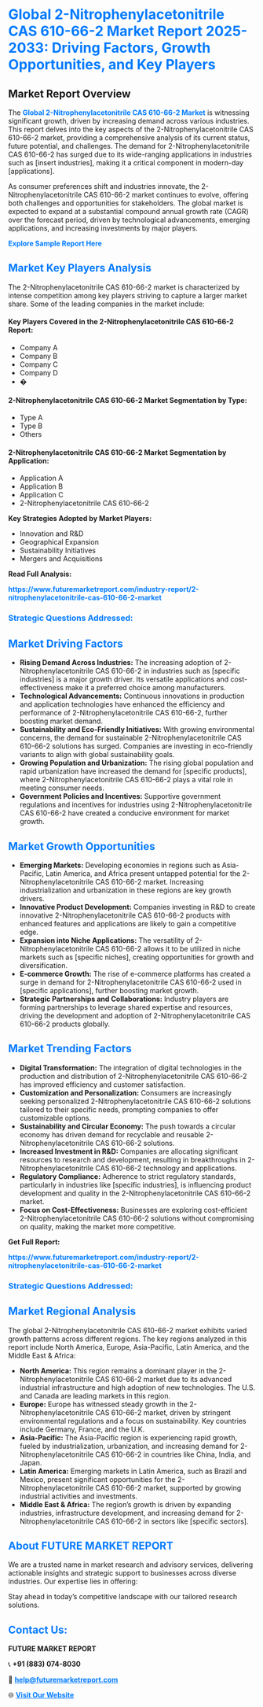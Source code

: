 <h1 style="color: #007BFF;">Global 2-Nitrophenylacetonitrile CAS 610-66-2 Market Report 2025-2033: Driving Factors, Growth Opportunities, and Key Players</h1>

<section id="overview">
<h2>Market Report Overview</h2>
<p>The <a href="https://www.futuremarketreport.com/industry-report/2-nitrophenylacetonitrile-cas-610-66-2-market" style="color: #007BFF; text-decoration: none;"><strong>Global 2-Nitrophenylacetonitrile CAS 610-66-2 Market</strong></a> is witnessing significant growth, driven by increasing demand across various industries. This report delves into the key aspects of the 2-Nitrophenylacetonitrile CAS 610-66-2 market, providing a comprehensive analysis of its current status, future potential, and challenges. The demand for 2-Nitrophenylacetonitrile CAS 610-66-2 has surged due to its wide-ranging applications in industries such as [insert industries], making it a critical component in modern-day [applications].</p>
<p>As consumer preferences shift and industries innovate, the 2-Nitrophenylacetonitrile CAS 610-66-2 market continues to evolve, offering both challenges and opportunities for stakeholders. The global market is expected to expand at a substantial compound annual growth rate (CAGR) over the forecast period, driven by technological advancements, emerging applications, and increasing investments by major players.</p>
</section>

<section id="overview">
<p><a href="https://www.futuremarketreport.com/request-sample/reportId=110895" style="color: #007BFF; text-decoration: none;"><strong>Explore Sample Report Here</strong></a></p>
</section>

<section id="key-players">
<h2 style="color: #007BFF;">Market Key Players Analysis</h2>
<p>The 2-Nitrophenylacetonitrile CAS 610-66-2 market is characterized by intense competition among key players striving to capture a larger market share. Some of the leading companies in the market include:</p>
<h4>Key Players Covered in the 2-Nitrophenylacetonitrile CAS 610-66-2 Report:</h4>
<ul><li>Company A</li><li>Company B</li><li>Company C</li><li>Company D</li><li>�</li></ul>
<h4>2-Nitrophenylacetonitrile CAS 610-66-2 Market Segmentation by Type:</h4>
<ul><li>Type A</li><li>Type B</li><li>Others</li></ul>

<h4>2-Nitrophenylacetonitrile CAS 610-66-2 Market Segmentation by Application:</h4>
<ul><li>Application A</li><li>Application B</li><li>Application C</li><li>2-Nitrophenylacetonitrile CAS 610-66-2</li></ul>
<p><strong>Key Strategies Adopted by Market Players:</strong></p>
<ul>
<li>Innovation and R&D</li>
<li>Geographical Expansion</li>
<li>Sustainability Initiatives</li>
<li>Mergers and Acquisitions</li>
</ul>
</section>

<section>
<p><strong>Read Full Analysis: </strong></p><a href="https://www.futuremarketreport.com/industry-report/2-nitrophenylacetonitrile-cas-610-66-2-market" style="color: #007BFF; text-decoration: none;"><strong>https://www.futuremarketreport.com/industry-report/2-nitrophenylacetonitrile-cas-610-66-2-market</strong></a>
<h3 style="color: #007BFF;">Strategic Questions Addressed:</h3>
</section>

<section id="driving-factors">
<h2 style="color: #007BFF;">Market Driving Factors</h2>
<ul>
<li><strong>Rising Demand Across Industries:</strong> The increasing adoption of 2-Nitrophenylacetonitrile CAS 610-66-2 in industries such as [specific industries] is a major growth driver. Its versatile applications and cost-effectiveness make it a preferred choice among manufacturers.</li>
<li><strong>Technological Advancements:</strong> Continuous innovations in production and application technologies have enhanced the efficiency and performance of 2-Nitrophenylacetonitrile CAS 610-66-2, further boosting market demand.</li>
<li><strong>Sustainability and Eco-Friendly Initiatives:</strong> With growing environmental concerns, the demand for sustainable 2-Nitrophenylacetonitrile CAS 610-66-2 solutions has surged. Companies are investing in eco-friendly variants to align with global sustainability goals.</li>
<li><strong>Growing Population and Urbanization:</strong> The rising global population and rapid urbanization have increased the demand for [specific products], where 2-Nitrophenylacetonitrile CAS 610-66-2 plays a vital role in meeting consumer needs.</li>
<li><strong>Government Policies and Incentives:</strong> Supportive government regulations and incentives for industries using 2-Nitrophenylacetonitrile CAS 610-66-2 have created a conducive environment for market growth.</li>
</ul>
</section>

<section id="growth-opportunities">
<h2 style="color: #007BFF;">Market Growth Opportunities</h2>
<ul>
<li><strong>Emerging Markets:</strong> Developing economies in regions such as Asia-Pacific, Latin America, and Africa present untapped potential for the 2-Nitrophenylacetonitrile CAS 610-66-2 market. Increasing industrialization and urbanization in these regions are key growth drivers.</li>
<li><strong>Innovative Product Development:</strong> Companies investing in R&D to create innovative 2-Nitrophenylacetonitrile CAS 610-66-2 products with enhanced features and applications are likely to gain a competitive edge.</li>
<li><strong>Expansion into Niche Applications:</strong> The versatility of 2-Nitrophenylacetonitrile CAS 610-66-2 allows it to be utilized in niche markets such as [specific niches], creating opportunities for growth and diversification.</li>
<li><strong>E-commerce Growth:</strong> The rise of e-commerce platforms has created a surge in demand for 2-Nitrophenylacetonitrile CAS 610-66-2 used in [specific applications], further boosting market growth.</li>
<li><strong>Strategic Partnerships and Collaborations:</strong> Industry players are forming partnerships to leverage shared expertise and resources, driving the development and adoption of 2-Nitrophenylacetonitrile CAS 610-66-2 products globally.</li>
</ul>
</section>

<section id="trending-factors">
<h2 style="color: #007BFF;">Market Trending Factors</h2>
<ul>
<li><strong>Digital Transformation:</strong> The integration of digital technologies in the production and distribution of 2-Nitrophenylacetonitrile CAS 610-66-2 has improved efficiency and customer satisfaction.</li>
<li><strong>Customization and Personalization:</strong> Consumers are increasingly seeking personalized 2-Nitrophenylacetonitrile CAS 610-66-2 solutions tailored to their specific needs, prompting companies to offer customizable options.</li>
<li><strong>Sustainability and Circular Economy:</strong> The push towards a circular economy has driven demand for recyclable and reusable 2-Nitrophenylacetonitrile CAS 610-66-2 solutions.</li>
<li><strong>Increased Investment in R&D:</strong> Companies are allocating significant resources to research and development, resulting in breakthroughs in 2-Nitrophenylacetonitrile CAS 610-66-2 technology and applications.</li>
<li><strong>Regulatory Compliance:</strong> Adherence to strict regulatory standards, particularly in industries like [specific industries], is influencing product development and quality in the 2-Nitrophenylacetonitrile CAS 610-66-2 market.</li>
<li><strong>Focus on Cost-Effectiveness:</strong> Businesses are exploring cost-efficient 2-Nitrophenylacetonitrile CAS 610-66-2 solutions without compromising on quality, making the market more competitive.</li>
</ul>
</section>

<section>
<p><strong>Get Full Report: </strong></p><a href="https://www.futuremarketreport.com/industry-report/2-nitrophenylacetonitrile-cas-610-66-2-market" style="color: #007BFF; text-decoration: none;"><strong>https://www.futuremarketreport.com/industry-report/2-nitrophenylacetonitrile-cas-610-66-2-market</strong></a>
<h3 style="color: #007BFF;">Strategic Questions Addressed:</h3>
</section>


<section id="regional-analysis">
<h2 style="color: #007BFF;">Market Regional Analysis</h2>
<p>The global 2-Nitrophenylacetonitrile CAS 610-66-2 market exhibits varied growth patterns across different regions. The key regions analyzed in this report include North America, Europe, Asia-Pacific, Latin America, and the Middle East & Africa:</p>
<ul>
<li><strong>North America:</strong> This region remains a dominant player in the 2-Nitrophenylacetonitrile CAS 610-66-2 market due to its advanced industrial infrastructure and high adoption of new technologies. The U.S. and Canada are leading markets in this region.</li>
<li><strong>Europe:</strong> Europe has witnessed steady growth in the 2-Nitrophenylacetonitrile CAS 610-66-2 market, driven by stringent environmental regulations and a focus on sustainability. Key countries include Germany, France, and the U.K.</li>
<li><strong>Asia-Pacific:</strong> The Asia-Pacific region is experiencing rapid growth, fueled by industrialization, urbanization, and increasing demand for 2-Nitrophenylacetonitrile CAS 610-66-2 in countries like China, India, and Japan.</li>
<li><strong>Latin America:</strong> Emerging markets in Latin America, such as Brazil and Mexico, present significant opportunities for the 2-Nitrophenylacetonitrile CAS 610-66-2 market, supported by growing industrial activities and investments.</li>
<li><strong>Middle East & Africa:</strong> The region’s growth is driven by expanding industries, infrastructure development, and increasing demand for 2-Nitrophenylacetonitrile CAS 610-66-2 in sectors like [specific sectors].</li>
</ul>
</section>

<footer>
<h2 style="color: #007BFF;">About FUTURE MARKET REPORT</h2>
<p>We are a trusted name in market research and advisory services, delivering actionable insights and strategic support to businesses across diverse industries. Our expertise lies in offering:</p>

<p>Stay ahead in today’s competitive landscape with our tailored research solutions.</p>

<h2 style="color: #007BFF;">Contact Us:</h2>
<p><strong>FUTURE MARKET REPORT</strong></p>
<p>📞 <strong>+91 (883) 074-8030</strong></p>
<p>📧 <strong><a href="mailto:help@futuremarketreport.com" style="color: #007BFF;">help@futuremarketreport.com</a></strong></p>
<p>🌐 <strong><a href="https://www.futuremarketreport.com/" style="color: #007BFF;">Visit Our Website</a></strong></p>
</footer>
